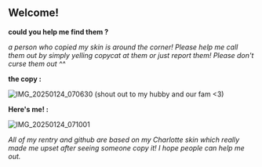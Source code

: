## Welcome!

**could you help me find them ?**

*a person who copied my skin is around the corner! Please help me call them out by simply yelling copycat at them or just report them! Please don't curse them out ^^*

**the copy :**

![IMG_20250124_070630](https://github.com/user-attachments/assets/93b99ac4-daa4-41ce-948b-8f071e45fcd8)
(shout out to my hubby and our fam <3)


**Here's me! :**

![IMG_20250124_071001](https://github.com/user-attachments/assets/795f63fc-cc1e-4f59-9ace-e035170aedfe)


*All of my rentry and github are based on my Charlotte skin which really made me upset after seeing someone copy it! I hope people can help me out.*
